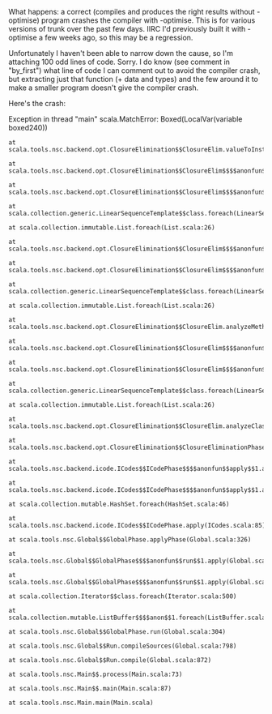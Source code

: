 What happens: a correct (compiles and produces the right results without -optimise) program crashes the compiler with -optimise.  This is for various versions of trunk over the past few days.  IIRC I'd previously built it with -optimise a few weeks ago, so this may be a regression.

Unfortunately I haven't been able to narrow down the cause, so I'm attaching 100 odd lines of code.  Sorry.  I do know (see comment in "by_first") what line of code I can comment out to avoid the compiler crash, but extracting just that function (+ data and types) and the few around it to make a smaller program doesn't give the compiler crash.

Here's the crash:

Exception in thread "main" scala.MatchError: Boxed(LocalVar(variable boxed240))

	at scala.tools.nsc.backend.opt.ClosureElimination$$ClosureElim.valueToInstruction(ClosureElimination.scala:190)

	at scala.tools.nsc.backend.opt.ClosureElimination$$ClosureElim$$$$anonfun$$analyzeMethod$$1$$$$anonfun$$apply$$1.apply(ClosureElimination.scala:164)

	at scala.tools.nsc.backend.opt.ClosureElimination$$ClosureElim$$$$anonfun$$analyzeMethod$$1$$$$anonfun$$apply$$1.apply(ClosureElimination.scala:107)

	at scala.collection.generic.LinearSequenceTemplate$$class.foreach(LinearSequenceTemplate.scala:81)

	at scala.collection.immutable.List.foreach(List.scala:26)

	at scala.tools.nsc.backend.opt.ClosureElimination$$ClosureElim$$$$anonfun$$analyzeMethod$$1.apply(ClosureElimination.scala:107)

	at scala.tools.nsc.backend.opt.ClosureElimination$$ClosureElim$$$$anonfun$$analyzeMethod$$1.apply(ClosureElimination.scala:103)

	at scala.collection.generic.LinearSequenceTemplate$$class.foreach(LinearSequenceTemplate.scala:81)

	at scala.collection.immutable.List.foreach(List.scala:26)

	at scala.tools.nsc.backend.opt.ClosureElimination$$ClosureElim.analyzeMethod(ClosureElimination.scala:103)

	at scala.tools.nsc.backend.opt.ClosureElimination$$ClosureElim$$$$anonfun$$analyzeClass$$1.apply(ClosureElimination.scala:87)

	at scala.tools.nsc.backend.opt.ClosureElimination$$ClosureElim$$$$anonfun$$analyzeClass$$1.apply(ClosureElimination.scala:86)

	at scala.collection.generic.LinearSequenceTemplate$$class.foreach(LinearSequenceTemplate.scala:81)

	at scala.collection.immutable.List.foreach(List.scala:26)

	at scala.tools.nsc.backend.opt.ClosureElimination$$ClosureElim.analyzeClass(ClosureElimination.scala:86)

	at scala.tools.nsc.backend.opt.ClosureElimination$$ClosureEliminationPhase.apply(ClosureElimination.scala:35)

	at scala.tools.nsc.backend.icode.ICodes$$ICodePhase$$$$anonfun$$apply$$1.apply(ICodes.scala:85)

	at scala.tools.nsc.backend.icode.ICodes$$ICodePhase$$$$anonfun$$apply$$1.apply(ICodes.scala:85)

	at scala.collection.mutable.HashSet.foreach(HashSet.scala:46)

	at scala.tools.nsc.backend.icode.ICodes$$ICodePhase.apply(ICodes.scala:85)

	at scala.tools.nsc.Global$$GlobalPhase.applyPhase(Global.scala:326)

	at scala.tools.nsc.Global$$GlobalPhase$$$$anonfun$$run$$1.apply(Global.scala:304)

	at scala.tools.nsc.Global$$GlobalPhase$$$$anonfun$$run$$1.apply(Global.scala:304)

	at scala.collection.Iterator$$class.foreach(Iterator.scala:500)

	at scala.collection.mutable.ListBuffer$$$$anon$$1.foreach(ListBuffer.scala:280)

	at scala.tools.nsc.Global$$GlobalPhase.run(Global.scala:304)

	at scala.tools.nsc.Global$$Run.compileSources(Global.scala:798)

	at scala.tools.nsc.Global$$Run.compile(Global.scala:872)

	at scala.tools.nsc.Main$$.process(Main.scala:73)

	at scala.tools.nsc.Main$$.main(Main.scala:87)

	at scala.tools.nsc.Main.main(Main.scala)




